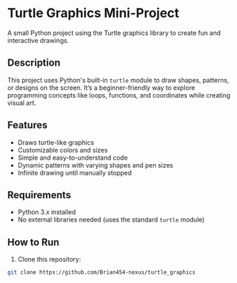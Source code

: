 # Turtle Graphics Mini-Project

A small Python project using the Turtle graphics library to create fun and interactive drawings.

## Description
This project uses Python's built-in `turtle` module to draw shapes, patterns, or designs on the screen. It’s a beginner-friendly way to explore programming concepts like loops, functions, and coordinates while creating visual art.

## Features
- Draws turtle-like graphics
- Customizable colors and sizes
- Simple and easy-to-understand code
- Dynamic patterns with varying shapes and pen sizes
- Infinite drawing until manually stopped

## Requirements
- Python 3.x installed
- No external libraries needed (uses the standard `turtle` module)

## How to Run
1. Clone this repository:

```sh
git clone https://github.com/Brian454-nexus/turtle_graphics
